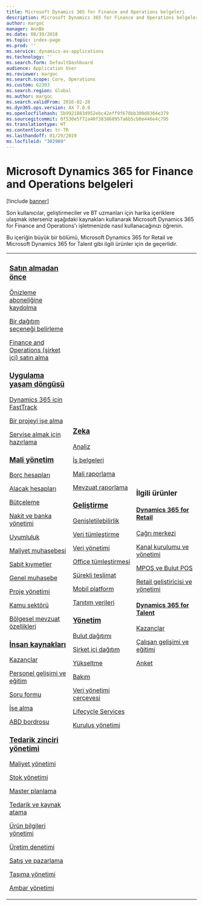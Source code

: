 ```yaml
---
title: Microsoft Dynamics 365 for Finance and Operations belgeleri
description: Microsoft Dynamics 365 for Finance and Operations belgeleri.
author: margoc
manager: AnnBe
ms.date: 08/30/2018
ms.topic: index-page
ms.prod: ''
ms.service: dynamics-ax-applications
ms.technology: ''
ms.search.form: DefaultDashboard
audience: Application User
ms.reviewer: margoc
ms.search.scope: Core, Operations
ms.custom: 62303
ms.search.region: Global
ms.author: margoc
ms.search.validFrom: 2016-02-28
ms.dyn365.ops.version: AX 7.0.0
ms.openlocfilehash: 5b9921883d952ebc42eff9f678bb300d8304e379
ms.sourcegitcommit: 0f530e5f72a40f383868957a6b5cb0e446e4c795
ms.translationtype: HT
ms.contentlocale: tr-TR
ms.lasthandoff: 01/29/2019
ms.locfileid: "302989"
---
```

# <a name="microsoft-dynamics-365-for-finance-and-operations-documentation"></a>Microsoft Dynamics 365 for Finance and Operations belgeleri

[!include [banner](includes/banner.md)]

Son kullanıcılar, geliştirmeciler ve BT uzmanları için harika içeriklere ulaşmak isterseniz aşağıdaki kaynakları kullanarak Microsoft Dynamics 365 for Finance and Operations'ı işletmenizde nasıl kullanacağınızı öğrenin. 

Bu içeriğin büyük bir bölümü, Microsoft Dynamics 365 for Retail ve Microsoft Dynamics 365 for Talent gibi ilgili ürünler için de geçerlidir. 

<table>
<colgroup>
<col width="33%" />
<col width="33%" />
<col width="33%" />
</colgroup>
<tbody>
<tr class="odd">
<td>
<h3><a href="get-started/before-you-buy.md">Satın almadan önce</a></h3>
<p><a href="../dev-itpro/dev-tools/sign-up-preview-subscription.md">Önizleme aboneliğine kaydolma</a></p>
 <p><a href="../dev-itpro/deployment/choose-deployment-type.md">Bir dağıtım seçeneği belirleme</a></p>
 <p><a href="get-started/purchase-on-premises.md">Finance and Operations (şirket içi) satın alma</a></p>

<h3><a href="imp-lifecycle/implementation-lifecycle.md">Uygulama yaşam döngüsü</a></h3>
<p><a href="get-started/fasttrack-dynamics-365-overview.md">Dynamics 365 için FastTrack</a></p>
<p><a href="imp-lifecycle/onboard.md">Bir projeyi işe alma</a></p>
<p><a href="imp-lifecycle/prepare-go-live.md">Servise almak için hazırlama</a></p>

<h3><a href="../financials/index.md">Mali yönetim</a></h3>
<p><a href="../financials/accounts-payable/accounts-payable.md">Borç hesapları</a></p>
<p><a href="../financials/accounts-receivable/accounts-receivable.md">Alacak hesapları</a></p>
<p><a href="../financials/budgeting/budgeting-overview.md">Bütçeleme</a></p>
<p><a href="../financials/cash-bank-management/cash-bank-management.md">Nakit ve banka yönetimi</a></p>
<p><a href="../financials/general-ledger/audit-policy-rules.md">Uyumluluk</a></p>
<p><a href="../financials/cost-accounting/cost-accounting-home-page.md">Maliyet muhasebesi</a></p>
<p><a href="../financials/fixed-assets/fixed-assets.md">Sabit kıymetler</a></p>
<p><a href="../financials/general-ledger/general-ledger.md">Genel muhasebe</a></p>
<p><a href="../financials/project-management/overview-project-management-accounting.md">Proje yönetimi</a></p>
<p><a href="../financials/public-sector/public-sector-functionality.md">Kamu sektörü</a></p>
<p><a href="../dev-itpro/lcs-solutions/country-region.md">Bölgesel mevzuat özellikleri</a></p>

<h3><a href="hr/hr-landing-page.md">İnsan kaynakları</a></h3>
<p><a href="../talent/manage-benefit-program.md">Kazançlar</a></p>
<p><a href="../talent/performance-management-overview.md">Personel gelişimi ve eğitim</a></p>
<p><a href="../talent/questionnaires.md">Soru formu</a></p>
<p><a href="hr/manage-recruiting-process.md">İşe alma</a></p>
<p><a href="hr/localizations/noam-usa-payroll.md">ABD bordrosu</a></p>

<h3><a href="../supply-chain/index.md">Tedarik zinciri yönetimi</a></h3>
<p><a href="../supply-chain/cost-management/costing-sheets.md">Maliyet yönetimi</a></p>
<p><a href="../supply-chain/inventory/inventory-home-page.md">Stok yönetimi</a></p>
<p><a href="../supply-chain/master-planning/master-plans.md">Master planlama</a></p>
<p><a href="../supply-chain/procurement/procurement-sourcing-overview.md">Tedarik ve kaynak atama</a></p>
<p><a href="../supply-chain/pim/product-information.md">Ürün bilgileri yönetimi</a></p>
<p><a href="../supply-chain/production-control/production-process-overview.md">Üretim denetimi</a></p>
<p><a href="../supply-chain/sales-marketing/overview-sales-marketing.md">Satış ve pazarlama</a></p>
<p><a href="../supply-chain/transportation/transportation-management-overview.md">Taşıma yönetimi</a></p>
<p><a href="../supply-chain/warehousing/warehouse-configuration.md">Ambar yönetimi</a></p>

</td>
<td>
<h3><a href="../dev-itpro/analytics/bi-reporting-home-page.md">Zeka</a></h3>
<p><a href="../dev-itpro/analytics/analytics.md">Analiz</a></p>
 <p><a href="../dev-itpro/analytics/document-reporting-services.md">İş belgeleri</a></p>
<p><a href="../dev-itpro/analytics/financial-reporting-intro.md">Mali raporlama</a></p>
<p><a href="../dev-itpro/analytics/general-electronic-reporting.md">Mevzuat raporlama</a></p>



<h3><a href="../dev-itpro/dev-tools/developer-home-page.md">Geliştirme</h3>
<p><a href="../dev-itpro/extensibility/extensibility-home-page.md">Genişletilebilirlik</a></p>

<p><a href="../dev-itpro/data-entities/integration-overview.md">Veri tümleştirme</a></p>
<p><a href="../dev-itpro/data-entities/data-entities.md">Veri yönetimi</a></p>

<p><a href="../dev-itpro/office-integration/office-integration.md">Office tümleştirmesi</a></p>
<p><a href="../dev-itpro/dev-tools/continuous-delivery-home-page.md">Sürekli teslimat</a></p>
<p><a href="../dev-itpro/mobile-apps/platform/mobile-platform-home-page.md">Mobil platform</a></p>
<p><a href="get-started/demo-data.md">Tanıtım verileri</a></p>

<h3><a href="../dev-itpro/sysadmin/system-administration-home-page.md">Yönetim</h3>
<p><a href="../dev-itpro/deployment/cloud-deployment-overview.md">Bulut dağıtımı</a></p>
<p><a href="../dev-itpro/deployment/on-premises-deployment-landing-page.md">Şirket içi dağıtım</a></p>
<p><a href="../dev-itpro/migration-upgrade/upgrade-home-page.md">Yükseltme</a></p>
<p><a href="../dev-itpro/dev-tools/continuous-delivery-home-page.md#servicing">Bakım</a></p>
<p><a href="../dev-itpro/data-entities/data-entities.md">Veri yönetimi çerçevesi</a></p>
<p><a href="../dev-itpro/lifecycle-services/lcs.md">Lifecycle Services</a></p>
<p><a href="organization-administration/organization-administration-home-page.md">Kuruluş yönetimi</a></p>
</td>
<td>
<h3>İlgili ürünler</h3>
<h4><a href="../retail/index.md">Dynamics 365 for Retail</a></h4>
<p><a href="../retail/call-center-functionality.md">Çağrı merkezi</p>
<p><a href="../retail/define-maintain-retail-channels.md">Kanal kurulumu ve yönetimi</p>
<p><a href="../retail/retail-peripherals-overview.md">MPOS ve Bulut POS</p>
<p><a href="../retail/dev-itpro/dev-retail-home-page.md">Retail geliştiricisi ve yönetimi</p>

<h4><a href="../talent/index.md">Dynamics 365 for Talent</a></h4>
<p><a href="../talent/manage-benefit-program.md">Kazançlar</a></p>
<p><a href="../talent/performance-management-overview.md">Çalışan gelişimi ve eğitimi</a></p>
<p><a href="../talent/questionnaires.md">Anket</a></p>

</td>
</tr>

</tbody>
</table>
